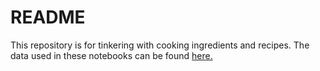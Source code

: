 # README

This repository is for tinkering with cooking ingredients and recipes. The data used in these notebooks can be found [here.](https://huggingface.co/datasets/recipe_nlg)